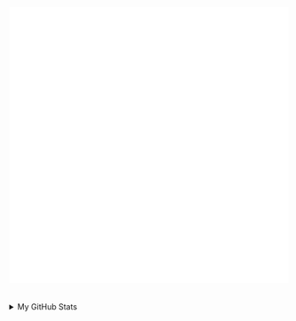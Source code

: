 ![Metrics](https://github.com/hafizhfr/hafizhfr/blob/main/github-metrics.svg)

<br/>
<details>
  <summary>My GitHub Stats</summary>
  ![AdditionalStats](https://github.com/hafizhfr/hafizhfr/blob/main/github-metrics-additional.svg)
</details>
